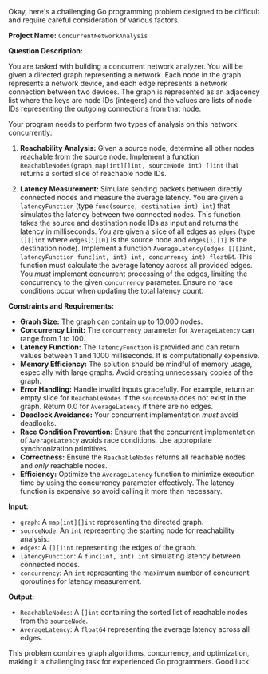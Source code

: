 Okay, here's a challenging Go programming problem designed to be difficult and require careful consideration of various factors.

**Project Name:** `ConcurrentNetworkAnalysis`

**Question Description:**

You are tasked with building a concurrent network analyzer.  You will be given a directed graph representing a network. Each node in the graph represents a network device, and each edge represents a network connection between two devices.  The graph is represented as an adjacency list where the keys are node IDs (integers) and the values are lists of node IDs representing the outgoing connections from that node.

Your program needs to perform two types of analysis on this network concurrently:

1.  **Reachability Analysis:**  Given a source node, determine all other nodes reachable from the source node. Implement a function `ReachableNodes(graph map[int][]int, sourceNode int) []int` that returns a sorted slice of reachable node IDs.

2.  **Latency Measurement:**  Simulate sending packets between directly connected nodes and measure the average latency.  You are given a `latencyFunction` (type `func(source, destination int) int`) that simulates the latency between two connected nodes.  This function takes the source and destination node IDs as input and returns the latency in milliseconds. You are given a slice of all edges as `edges` (type `[][]int` where `edges[i][0]` is the source node and `edges[i][1]` is the destination node). Implement a function `AverageLatency(edges [][]int, latencyFunction func(int, int) int, concurrency int) float64`.  This function must calculate the average latency across all provided edges. You *must* implement concurrent processing of the edges, limiting the concurrency to the given `concurrency` parameter. Ensure no race conditions occur when updating the total latency count.

**Constraints and Requirements:**

*   **Graph Size:** The graph can contain up to 10,000 nodes.
*   **Concurrency Limit:** The `concurrency` parameter for `AverageLatency` can range from 1 to 100.
*   **Latency Function:** The `latencyFunction` is provided and can return values between 1 and 1000 milliseconds.  It is computationally expensive.
*   **Memory Efficiency:**  The solution should be mindful of memory usage, especially with large graphs. Avoid creating unnecessary copies of the graph.
*   **Error Handling:**  Handle invalid inputs gracefully. For example, return an empty slice for `ReachableNodes` if the `sourceNode` does not exist in the graph. Return 0.0 for `AverageLatency` if there are no edges.
*   **Deadlock Avoidance:** Your concurrent implementation *must* avoid deadlocks.
*   **Race Condition Prevention:** Ensure that the concurrent implementation of `AverageLatency` avoids race conditions. Use appropriate synchronization primitives.
*   **Correctness:** Ensure the `ReachableNodes` returns all reachable nodes and *only* reachable nodes.
*   **Efficiency:**  Optimize the `AverageLatency` function to minimize execution time by using the concurrency parameter effectively. The latency function is expensive so avoid calling it more than necessary.

**Input:**

*   `graph`: A `map[int][]int` representing the directed graph.
*   `sourceNode`: An `int` representing the starting node for reachability analysis.
*   `edges`: A `[][]int` representing the edges of the graph.
*   `latencyFunction`: A `func(int, int) int` simulating latency between connected nodes.
*   `concurrency`: An `int` representing the maximum number of concurrent goroutines for latency measurement.

**Output:**

*   `ReachableNodes`: A `[]int` containing the sorted list of reachable nodes from the `sourceNode`.
*   `AverageLatency`: A `float64` representing the average latency across all edges.

This problem combines graph algorithms, concurrency, and optimization, making it a challenging task for experienced Go programmers. Good luck!
